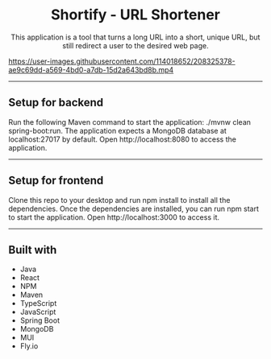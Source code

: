 <h1 align="center">Shortify - URL Shortener</h1>
<p align="center">This application is a tool that turns a long URL into a short, unique URL, but still redirect a user to the desired web page.</p>

https://user-images.githubusercontent.com/114018652/208325378-ae9c69dd-a569-4bd0-a7db-15d2a643bd8b.mp4

---

## Setup for backend

Run the following Maven command to start the application: ./mvnw clean spring-boot:run.
The application expects a MongoDB database at localhost:27017 by default. 
Open http://localhost:8080 to access the application.

---

## Setup for frontend

Clone this repo to your desktop and run npm install to install all the dependencies.
Once the dependencies are installed, you can run npm start to start the application.
Open http://localhost:3000 to access it.

---

## Built with

* Java
* React
* NPM
* Maven
* TypeScript
* JavaScript
* Spring Boot
* MongoDB
* MUI
* Fly.io
